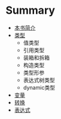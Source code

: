# Summary

* [本书简介](README.md)
* [类型](.md)
  * 值类型
  * 引用类型
  * 装箱和拆箱
  * 构造类型
  * 类型形参
  * 表达式树类型
  * dynamic类型
* [变量](.md)
* [转换](.md)
* [表达式](.md)

